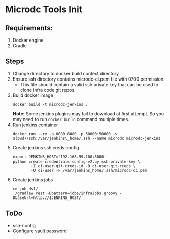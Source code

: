 Microdc Tools Init
==================

## Requirements: 
1. Docker engine
2. Gradle

## Steps
1. Change directory to docker build context directory
2. Ensure ssh directory contains microdc-ci.pem file with 0700 permission. 
    - This file should contain a valid ssh private key that can be used to clone
infra code git repos.
3. Build docker image
    ```
    docker build -t microdc-jenkins .
    ```
	**Note:** Some jenkins plugins may fail to download at first attempt. So
	you may need to run `docker build` command multiple times.
4. Run jenkins container
    ```
    docker run --rm -p 8080:8080 -p 50000:50000 -v $(pwd)/ssh:/var/jenkins\_home/.ssh --name microdc microdc-jenkins
    ```
5. Create jenkins ssh creds config
    ```
    export JENKINS_HOST='192.168.99.100:8080'
    python create-credentials-config-v2.py ssh-private-key \
            -I ci-user-git-creds-id -D ci-user-git-creds \
            -U ci-user -F /var/jenkins_home/.ssh/microdc-ci.pem
    ```
6. Create jenkins jobs
    ```
    cd job-dsl/
    ./gradlew rest -Dpattern=jobs/infraJobs.groovy -DbaseUrl=http://$JENKINS_HOST/
    ```

## ToDo
- ssh-config
- Configure vault password
